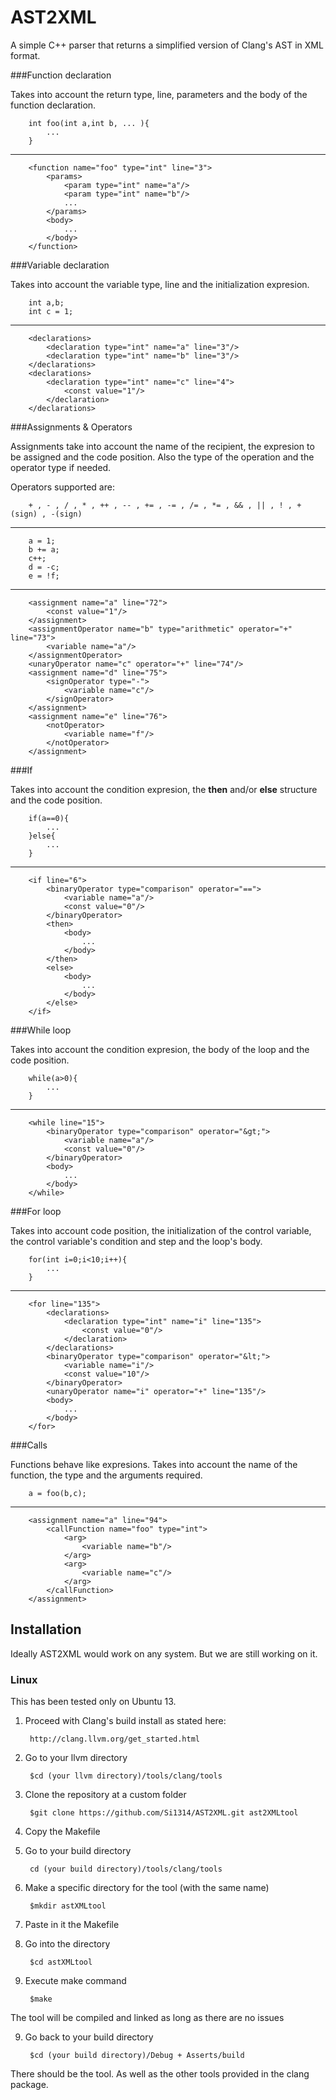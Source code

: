 # __AST2XML__

A simple C++ parser that returns a simplified version of Clang's AST in XML format.

###Function declaration

Takes into account the return type, line, parameters and the body of the function declaration. 

        int foo(int a,int b, ... ){
            ...
        }
 ---
        <function name="foo" type="int" line="3">
            <params>
                <param type="int" name="a"/>
                <param type="int" name="b"/>
                ...
            </params>
            <body>
                ...
            </body>
        </function>

###Variable declaration

Takes into account the variable type, line and the initialization expresion.

        int a,b;
        int c = 1;
---
        <declarations>
            <declaration type="int" name="a" line="3"/>
            <declaration type="int" name="b" line="3"/>
        </declarations>
        <declarations>
            <declaration type="int" name="c" line="4">
                <const value="1"/>
            </declaration>
        </declarations>

###Assignments & Operators

Assignments take into account the name of the recipient, the expresion to be assigned and the code position. Also the type of the operation and the operator type if needed.

Operators supported are:

        + , - , / , * , ++ , -- , += , -= , /= , *= , && , || , ! , +(sign) , -(sign)
---
        a = 1;
        b += a;
        c++;
        d = -c;
        e = !f;
---
        <assignment name="a" line="72">
            <const value="1"/>
        </assignment>
        <assignmentOperator name="b" type="arithmetic" operator="+" line="73">
            <variable name="a"/>
        </assignmentOperator>
        <unaryOperator name="c" operator="+" line="74"/>
        <assignment name="d" line="75">
            <signOperator type="-">
                <variable name="c"/>
            </signOperator>
        </assignment>
        <assignment name="e" line="76">
            <notOperator>
                <variable name="f"/>
            </notOperator>
        </assignment>


###If 

Takes into account the condition expresion, the **then** and/or **else** structure and the code position.

        if(a==0){
            ...
        }else{
            ...
        }
---
        <if line="6">
            <binaryOperator type="comparison" operator="==">
                <variable name="a"/>
                <const value="0"/>
            </binaryOperator>
            <then>
                <body>
                    ...
                </body>
            </then>
            <else>
                <body>
                    ...
                </body>
            </else>
        </if>

###While loop

Takes into account the condition expresion, the body of the loop and the code position.

        while(a>0){
            ...
        }
---
        <while line="15">
            <binaryOperator type="comparison" operator="&gt;">
                <variable name="a"/>
                <const value="0"/>
            </binaryOperator>
            <body>
                ...
            </body>
        </while>

###For loop

Takes into account code position, the initialization of the control variable, the control variable's condition and step and the loop's body. 

        for(int i=0;i<10;i++){
            ...
        }
---
        <for line="135">
            <declarations>
                <declaration type="int" name="i" line="135">
                    <const value="0"/>
                </declaration>
            </declarations>
            <binaryOperator type="comparison" operator="&lt;">
                <variable name="i"/>
                <const value="10"/>
            </binaryOperator>
            <unaryOperator name="i" operator="+" line="135"/>
            <body>
                ...
            </body>
        </for>

###Calls

Functions behave like expresions. Takes into account the name of the function, the type and the arguments required.

        a = foo(b,c);
---
        <assignment name="a" line="94">
            <callFunction name="foo" type="int">
                <arg>
                    <variable name="b"/>
                </arg>
                <arg>
                    <variable name="c"/>
                </arg>
            </callFunction>
        </assignment>

## Installation

Ideally AST2XML would work on any system. But we are still working on it.

### Linux

This has been tested only on Ubuntu 13.

1. Proceed with Clang's build install as stated here:

        http://clang.llvm.org/get_started.html

2. Go to your llvm directory 

        $cd (your llvm directory)/tools/clang/tools

3. Clone the repository at a custom folder 

        $git clone https://github.com/Si1314/AST2XML.git ast2XMLtool

4. Copy the Makefile

5. Go to your build directory 
        
        cd (your build directory)/tools/clang/tools

6. Make a specific directory for the tool (with the same name) 

        $mkdir astXMLtool

7. Paste in it the Makefile

8. Go into the directory 

        $cd astXMLtool

8. Execute make command 

        $make

The tool will be compiled and linked as long as there are no issues

9. Go back to your build directory 

        $cd (your build directory)/Debug + Asserts/build

There should be the tool. As well as the other tools provided in the clang package.
